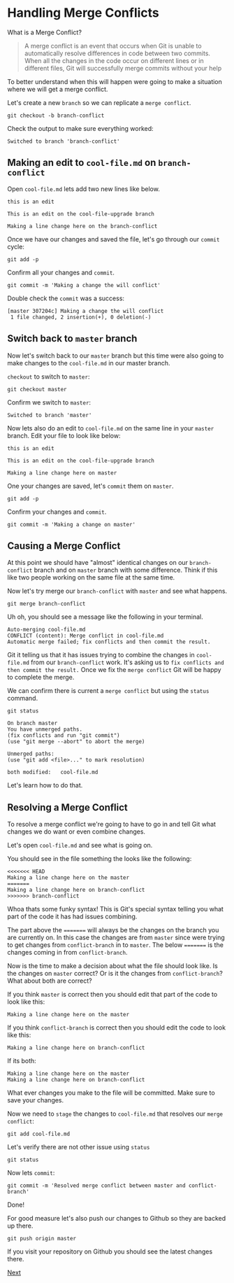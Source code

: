 # Handling Merge Conflicts

What is a Merge Conflict?

> A merge conflict is an event that occurs when Git is unable to automatically resolve differences in code between two commits. When all the changes in the code occur on different lines or in different files, Git will successfully merge commits without your help

To better understand when this will happen were going to make a situation where we will get a merge conflict.

Let's create a new `branch` so we can replicate a `merge conflict`.

```
git checkout -b branch-conflict
```

Check the output to make sure everything worked:

```
Switched to branch 'branch-conflict'
```

## Making an edit to `cool-file.md` on `branch-conflict`

Open `cool-file.md` lets add two new lines like below.

```
this is an edit

This is an edit on the cool-file-upgrade branch

Making a line change here on the branch-conflict
```

Once we have our changes and saved the file, let's go through our `commit` cycle:

```
git add -p
```

Confirm all your changes and `commit`.

```
git commit -m 'Making a change the will conflict'
```

Double check the `commit` was a success:

```
[master 307204c] Making a change the will conflict
 1 file changed, 2 insertion(+), 0 deletion(-)
```

## Switch back to `master` branch

Now let's switch back to our `master` branch but this time were also going to make changes to the `cool-file.md` in our master branch.

`checkout` to switch to `master`:

```
git checkout master
```

Confirm we switch to `master`:

```
Switched to branch 'master'
```

Now lets also do an edit to `cool-file.md` on the same line in your `master` branch. Edit your file to look like below:

```
this is an edit

This is an edit on the cool-file-upgrade branch

Making a line change here on master
```

One your changes are saved, let's `commit` them on `master`.

```
git add -p
```

Confirm your changes and `commit`.

```
git commit -m 'Making a change on master'
```

## Causing a Merge Conflict

At this point we should have "almost" identical changes on our `branch-conflict` branch and on `master` branch with some difference. Think if this like two people working on the same file at the same time.

Now let's try merge our `branch-conflict` with `master` and see what happens.

```
git merge branch-conflict
```

Uh oh, you should see a message like the following in your terminal.

```
Auto-merging cool-file.md
CONFLICT (content): Merge conflict in cool-file.md
Automatic merge failed; fix conflicts and then commit the result.
```

Git it telling us that it has issues trying to combine the changes in `cool-file.md` from our `branch-conflict` work. It's asking us to `fix conflicts and then commit the result.` Once we fix the  `merge conflict` Git will be happy to complete the merge.

We can confirm there is current a `merge conflict` but using the `status` command.

```
git status
```

```
On branch master
You have unmerged paths.
(fix conflicts and run "git commit")
(use "git merge --abort" to abort the merge)

Unmerged paths:
(use "git add <file>..." to mark resolution)

both modified:   cool-file.md
```

Let's learn how to do that.

## Resolving a Merge Conflict

To resolve a merge conflict we're going to have to go in and tell Git what changes we do want or even combine changes.

Let's open `cool-file.md` and see what is going on.

You should see in the file something the looks like the following:
```
<<<<<<< HEAD
Making a line change here on the master
=======
Making a line change here on branch-conflict
>>>>>>> branch-conflict
```

Whoa thats some funky syntax! This is Git's special syntax telling you what part of the code it has had issues combining.

The part above the `=======` will always be the changes on the branch you are currently on. In this case the changes are from `master` since were trying to get changes from `conflict-branch` in to `master`. The below `=======` is the changes coming in from `conflict-branch`.

Now is the time to make a decision about what the file should look like. Is the changes on `master` correct? Or is it the changes from `conflict-branch`? What about both are correct?

If you think `master` is correct then you should edit that part of the code to look like this:
```
Making a line change here on the master
```

If you think `conflict-branch` is correct then you should edit the code to look like this:
```
Making a line change here on branch-conflict
```

If its both:
```
Making a line change here on the master
Making a line change here on branch-conflict
```

What ever changes you make to the file will be committed. Make sure to save your changes.

Now we need to `stage` the changes to `cool-file.md` that resolves our `merge conflict`:

```
git add cool-file.md
```

Let's verify there are not other issue using `status`
```
git status
```

Now lets `commit`:

```
git commit -m 'Resolved merge conflict between master and conflict-branch'
```

Done!

For good measure let's also push our changes to Github so they are backed up there.

```
git push origin master
```

If you visit your repository on Github you should see the latest changes there.

[Next](creating-a-pull-request.md)

